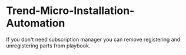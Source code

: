 # Trend-Micro-Installation-Automation

If you don't need subscription manager you can remove registering and unregistering parts from playbook.
